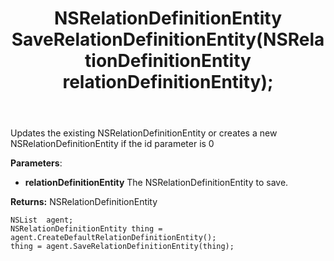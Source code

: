﻿---
uid: crmscript_ref_NSListAgent_SaveRelationDefinitionEntity
title: NSRelationDefinitionEntity SaveRelationDefinitionEntity(NSRelationDefinitionEntity relationDefinitionEntity);
intellisense: NSListAgent.SaveRelationDefinitionEntity
keywords: NSListAgent, SaveRelationDefinitionEntity
so.topic: reference
---
	  
Updates the existing NSRelationDefinitionEntity or creates a new NSRelationDefinitionEntity if the id parameter is 0
	  
**Parameters**:
 - **relationDefinitionEntity** The NSRelationDefinitionEntity to save.

**Returns:** NSRelationDefinitionEntity

```crmscript
NSList  agent;
NSRelationDefinitionEntity thing = agent.CreateDefaultRelationDefinitionEntity();
thing = agent.SaveRelationDefinitionEntity(thing);
```

